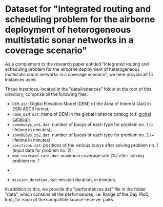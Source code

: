 # Dataset for "Integrated routing and scheduling problem for the airborne deployment of heterogeneous multistatic sonar networks in a coverage scenario"


As a complement to the research paper entitled "Integrated routing and scheduling problem for the airborne deployment of heterogeneous multistatic sonar networks in a coverage scenario", we here provide all 15 instances used. 

These instances, located in the "data/instances" folder at the root of this directory, comprise all the following files: 
- ```DEM.asc```: Digital Elevation Model (DEM) of the Area of Interest (AoI) in ESRI ASCII format;
- ```name_DEM.dat```: name of DEM in the global instance catalog (c.f. [global catalog](https://zenodo.org/records/10530247));
- ```sonobuoys_pb1.dat```: number of buoys of each type for problem no. 1 (+ lifetime in minutes); 
-  ```sonobuoys_pb2.dat```: number of buoys of each type for problem no. 2 (+ lifetime in minutes); 
- ```positions.dat```: positions of the various buoys after solving problem no. 1 (input data for problem no. 2); 
- ```max_coverage_rate.dat```: maximum coverage rate (%) after solving problem no. 1
- ```base.dat": geographic coordinates of naval base (latitude, longitude);
- ```mission_duration.dat```: mission duration, in minutes.

In addition to this, we provide the "performances.dat" file in the folder "data", which contains all the performances, i.e. Range of the Day (RoD, km), for each of the compatible source-receiver pairs.